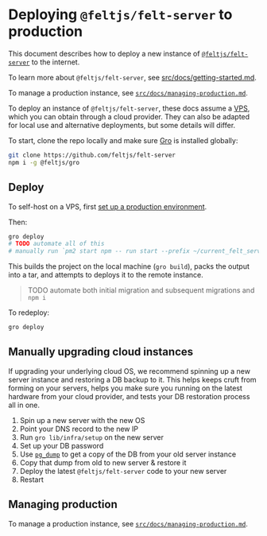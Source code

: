 # Deploying `@feltjs/felt-server` to production

This document describes how to deploy a new instance of
[`@feltjs/felt-server`](https://github.com/feltjs/felt-server) to the internet.

To learn more about `@feltjs/felt-server`,
see [src/docs/getting-started.md](/src/docs/getting-started.md).

To manage a production instance,
see [`src/docs/managing-production.md`](/src/docs/managing-production.md).

To deploy an instance of `@feltjs/felt-server`,
these docs assume a <a href="https://en.wikipedia.org/wiki/Virtual_private_server">VPS</a>,
which you can obtain through a cloud provider.
They can also be adapted for local use and alternative deployments, but some details will differ.

To start, clone the repo locally and make sure
[Gro](https://github.com/feltjs/gro) is installed globally:

```bash
git clone https://github.com/feltjs/felt-server
npm i -g @feltjs/gro
```

## Deploy

To self-host on a VPS, first
[set up a production environment](/src/docs/setup-prod-environment.md).

Then:

```bash
gro deploy
# TODO automate all of this
# manually run `pm2 start npm -- run start --prefix ~/current_felt_server_deploy`
```

This builds the project on the local machine (`gro build`),
packs the output into a tar, and attempts to deploys it to the remote instance.

> TODO automate both initial migration and subsequent migrations and `npm i`

To redeploy:

```bash
gro deploy
```

## Manually upgrading cloud instances

If upgrading your underlying cloud OS,
we recommend spinning up a new server instance and restoring a DB backup to it.
This helps keeps cruft from forming on your servers,
helps you make sure you running on the latest hardware from your cloud provider,
and tests your DB restoration process all in one.

1. Spin up a new server with the new OS
1. Point your DNS record to the new IP
1. Run `gro lib/infra/setup` on the new server
1. Set up your DB password
1. Use [`pg_dump`](https://www.postgresql.org/docs/current/backup-dump.html)
   to get a copy of the DB from your old server instance
1. Copy that dump from old to new server & restore it
1. Deploy the latest `@feltjs/felt-server` code to your new server
1. Restart

## Managing production

To manage a production instance,
see [`src/docs/managing-production.md`](/src/docs/managing-production.md).
